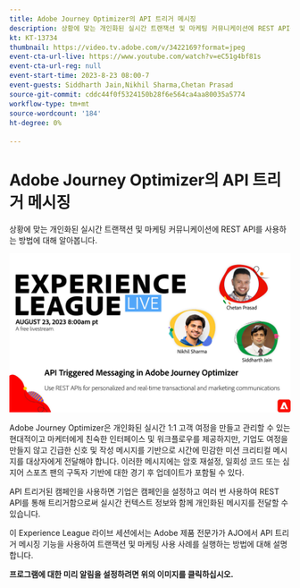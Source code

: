 ```yaml
---
title: Adobe Journey Optimizer의 API 트리거 메시징
description: 상황에 맞는 개인화된 실시간 트랜잭션 및 마케팅 커뮤니케이션에 REST API를 사용하는 방법에 대해 알아봅니다.
kt: KT-13734
thumbnail: https://video.tv.adobe.com/v/3422169?format=jpeg
event-cta-url-live: https://www.youtube.com/watch?v=eC51g4bf81s
event-cta-url-reg: null
event-start-time: 2023-8-23 08:00-7
event-guests: Siddharth Jain,Nikhil Sharma,Chetan Prasad
source-git-commit: cddc44f0f5324150b28f6e564ca4aa80035a5774
workflow-type: tm+mt
source-wordcount: '184'
ht-degree: 0%

---
```


# Adobe Journey Optimizer의 API 트리거 메시징

상황에 맞는 개인화된 실시간 트랜잭션 및 마케팅 커뮤니케이션에 REST API를 사용하는 방법에 대해 알아봅니다.

[![ExL 라이브 2023년 9월 22일](../assets/Aug23_exl_live_banner_web_1920_WebBanner.jpg)](https://www.youtube.com/watch?v=eC51g4bf81s)

Adobe Journey Optimizer은 개인화된 실시간 1:1 고객 여정을 만들고 관리할 수 있는 현대적이고 마케터에게 친숙한 인터페이스 및 워크플로우를 제공하지만, 기업도 여정을 만들지 않고 긴급한 신호 및 작성 메시지를 기반으로 시간에 민감한 미션 크리티컬 메시지를 대상자에게 전달해야 합니다. 이러한 메시지에는 암호 재설정, 일회성 코드 또는 심지어 스포츠 팬의 구독자 기반에 대한 경기 후 업데이트가 포함될 수 있다.

API 트리거된 캠페인을 사용하면 기업은 캠페인을 설정하고 여러 번 사용하여 REST API를 통해 트리거함으로써 실시간 컨텍스트 정보와 함께 개인화된 메시지를 전달할 수 있습니다.

이 Experience League 라이브 세션에서는 Adobe 제품 전문가가 AJO에서 API 트리거 메시징 기능을 사용하여 트랜잭션 및 마케팅 사용 사례를 실행하는 방법에 대해 설명합니다.

**프로그램에 대한 미리 알림을 설정하려면 위의 이미지를 클릭하십시오.**
